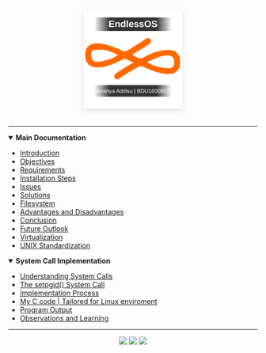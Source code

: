 <div style="background-image: url('https://giphy.com/gifs/background-seamless-damninc-IAb717kg5jMkMhNofp'); background-size: cover; background-position: center; background-repeat: no-repeat;">
<div align="center" style="margin: 2rem 0;">
   <!--<h1 style="font-size: 3rem; color:rgb(233, 101, 0); margin-bottom: 1rem; font-weight: 700;">EndlessOS</h1>--><img 
        src="https://github.com/Ananya-Addisu/Endless-OS/blob/main/logo.svg" 
        alt="EndlessOS Logo"
        style="max-width: 200px; height: auto; filter: drop-shadow(0 4px 6px rgba(0,0,0,0.1));"
    ><!--<h2>Ananya Addisu | BDU1600957</h2>-->
</div>
<hr>

<details open style="text-decoration:none;">
<summary><strong>Main Documentation</strong></summary>

- [Introduction](https://endless-os.vercel.app/#introduction)
- [Objectives](https://endless-os.vercel.app/#objectives)
- [Requirements](https://endless-os.vercel.app/#requirements)
- [Installation Steps](https://endless-os.vercel.app/#installation)
- [Issues](https://endless-os.vercel.app/#issues)
- [Solutions](https://endless-os.vercel.app/#solution)
- [Filesystem](https://endless-os.vercel.app/#filesystem)
- [Advantages and Disadvantages](https://endless-os.vercel.app/#advantages)
- [Conclusion](https://endless-os.vercel.app/#conclusion)
- [Future Outlook](https://endless-os.vercel.app/#future)
- [Virtualization](https://endless-os.vercel.app/#virtualization)
- [UNIX Standardization](https://endless-os.vercel.app/#unix)

</details>

<details open style="text-decoration:none;">
<summary><strong>System Call Implementation</strong></summary>

- [Understanding System Calls](https://endless-os.vercel.app/#systemcalls)
- [The setpgid() System Call](https://endless-os.vercel.app/#systemcalls)
- [Implementation Process](https://endless-os.vercel.app/#systemcalls)
- [My C code | Tailored for Linux enviroment](https://github.com/Ananya-Addisu/Endless-OS/blob/main/syscall.c)
- [Program Output](https://endless-os.vercel.app/#systemcalls)
- [Observations and Learning](https://endless-os.vercel.app/#systemcalls)

</details>

---

<div align="center">
  <img src="https://user-images.githubusercontent.com/74038190/213866269-5d00981c-7c98-46d7-8a8e-16f462f15227.gif" width="200" />
  <img src="https://user-images.githubusercontent.com/74038190/213866269-5d00981c-7c98-46d7-8a8e-16f462f15227.gif" width="200" />
  <img src="https://user-images.githubusercontent.com/74038190/213866269-5d00981c-7c98-46d7-8a8e-16f462f15227.gif" width="200" />
</div>
</div>
